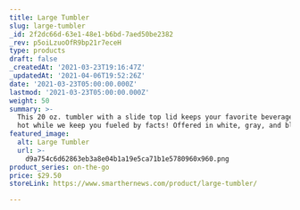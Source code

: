 ```yaml
---
title: Large Tumbler
slug: large-tumbler
_id: 2f2dc66d-63e1-48e1-b6bd-7aed50be2382
_rev: p5oiLzuoOfR9bp21r7eceH
type: products
draft: false
_createdAt: '2021-03-23T19:16:47Z'
_updatedAt: '2021-04-06T19:52:26Z'
date: '2021-03-23T05:00:00.000Z'
lastmod: '2021-03-23T05:00:00.000Z'
weight: 50
summary: >-
  This 20 oz. tumbler with a slide top lid keeps your favorite beverage cold or
  hot while we keep you fueled by facts! Offered in white, gray, and black.
featured_image:
  alt: Large Tumbler
  url: >-
    d9a754c6d62863eb3a8e04b1a19e5ca71b1e5780960x960.png
product_series: on-the-go
price: $29.50
storeLink: https://www.smarthernews.com/product/large-tumbler/

---
```

 